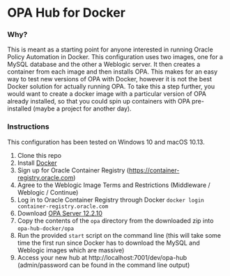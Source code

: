 # OPA Hub for Docker

### Why?
This is meant as a starting point for anyone interested in running Oracle Policy Automation in Docker.  This configuration uses two images, one for a MySQL database and the other a Weblogic server.  It then creates a container from each image and then installs OPA.  This makes for an easy way to test new versions of OPA with Docker, however it is not the best Docker solution for actually running OPA.  To take this a step further, you would want to create a docker image with a particular version of OPA already installed, so that you could spin up containers with OPA pre-installed (maybe a project for another day).

### Instructions
This configuration has been tested on Windows 10 and macOS 10.13.
1. Clone this repo
1. Install [Docker](https://www.docker.com/community-edition#/download)
1. Sign up for Oracle Container Registry (https://container-registry.oracle.com)
1. Agree to the Weblogic Image Terms and Restrictions (Middleware / Weblogic / Continue)
1. Log in to Oracle Container Registry through Docker `docker login container-registry.oracle.com`
1. Download [OPA Server 12.2.10](http://www.oracle.com/technetwork/apps-tech/policy-automation/downloads/index.html)
1. Copy the contents of the `opa` directory from the downloaded zip into `opa-hub-docker/opa`
1. Run the provided `start` script on the command line (this will take some time the first run since Docker has to download the MySQL and Weblogic images which are massive)
1. Access your new hub at http://localhost:7001/dev/opa-hub (admin/password can be found in the command line output)